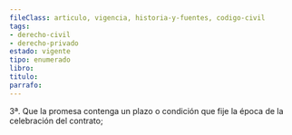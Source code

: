 ```yaml
---
fileClass: articulo, vigencia, historia-y-fuentes, codigo-civil
tags:
- derecho-civil
- derecho-privado
estado: vigente
tipo: enumerado
libro:
titulo:
parrafo:
---
```

3ª. Que la promesa contenga un plazo o condición que fije la época de la celebración del contrato;
